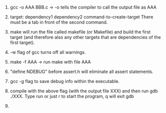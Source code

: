 1. gcc -o AAA BBB.c -> -o tells the compiler to call the output file as AAA
2. target: dependency1 dependency2
    <TAB>command-to-create-target
    There must be a tab in front of the second command.

3. make will run the file called makefile (or Makefile) and build the first target (and therefore also any other targets that are dependencies of the first target).

4. -w flag of gcc turns off all warnings.

5. make -f AAA -> run make with file AAA

6. "define NDEBUG" before assert.h will eliminate all assert statements.

7. gcc -g flag to save debug info within the executable.

8. compile with the above flag (with the output file XXX) and then run gdb ./XXX. Type run or just r to start the program, q will exit gdb

9. 